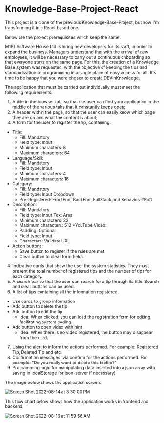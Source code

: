 # Knowledge-Base-Project-React
 This project is a clone of the previous Knowledge-Base-Project, but now I'm transforming it in a React based one.
 
Below are the project prerequisites which keep the same.
 
M1P1 Software House Ltd is hiring new developers for its staff, in order to expand the business. Managers understand that with the arrival of new employees, it will be necessary to carry out a continuous onboarding so that everyone stays on the same page. For this, the creation of a Knowledge Base system was requested, with the objective of keeping the tips and standardization of programming in a single place of easy access for all. It's time to be happy that you were chosen to create DEVinKnowledge.

The application that must be carried out individually must meet the following requirements:
1. A title in the browser tab, so that the user can find your application in the middle of the various tabs that it constantly keeps open;
2. A header within the page, so that the user can easily know which page they are on and what the content is about;
3. A form for the user to register the tip, containing:
 * Title:
    * Fill: Mandatory
    * Field type: Input
    * Minimum characters: 8
    * Maximum characters: 64
 * Language/Skill:
    * Fill: Mandatory
    * Field type: Input
    * Minimum characters: 4
    * Maximum characters: 16
 * Category:
    * Fill: Mandatory
    * Field type: Input Dropdown
    * Pre-Registered: FrontEnd, BackEnd, FullStack and Behavioral/Soft
 * Description:
    * Fill: Mandatory
    * Field type: Input Text Area
    * Minimum characters: 32
    * Maximum characters: 512
 *YouTube Video:
    * Padding: Optional
    * Field type: Input
    * Characters: Validate URL
 * Action buttons:
    * Save button to register if the rules are met
    * Clear button to clear form fields
4. Indicative cards that show the user the system statistics. They must present the total number of registered tips and the number of tips for each category.
5. A search bar so that the user can search for a tip through its title. Search and clear buttons can be used.
6. A list of tips containing all the information registered.
 * Use cards to group information
 * Add button to delete the tip
 * Add button to edit the tip
    * Idea: When clicked, you can load the registration form for editing, facilitating system coding.
 * Add button to open video with hint
    * Idea: When there is no video registered, the button may disappear from the card.
7. Using the alert to inform the actions performed. For example: Registered Tip, Deleted Tip and etc.
8. Confirmation messages, via confirm for the actions performed. For example: "Do you really want to delete this tooltip?"
9. Programming logic for manipulating data inserted into a json array with saving in localStorage (or json-server if necessary)


The image below shows the application screen.


![Screen Shot 2022-08-14 at 3 30 00 PM](https://user-images.githubusercontent.com/77552461/184550951-42db1068-21ff-436d-99f9-ca04c78cf60f.png)

This flow chart below shows how the application works in frontend and backend.

![Screen Shot 2022-08-16 at 11 59 56 AM](https://user-images.githubusercontent.com/77552461/184913959-6aad6713-7485-4c52-b59a-9a5ddd9baeab.png)
